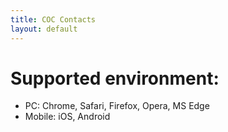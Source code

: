 ```yaml
---
title: COC Contacts
layout: default
---
```


# Supported environment:

- PC: Chrome, Safari, Firefox, Opera, MS Edge
- Mobile: iOS, Android

<i class="list-inline-item fa fa-safari"></i>
<i class="list-inline-item fa fa-chrome"></i>
<i class="list-inline-item fa fa-firefox"></i>
<i class="list-inline-item fa fa-opera"></i>
<i class="list-inline-item fa fa-android"></i>
<i class="list-inline-item fa fa-edge"></i>
